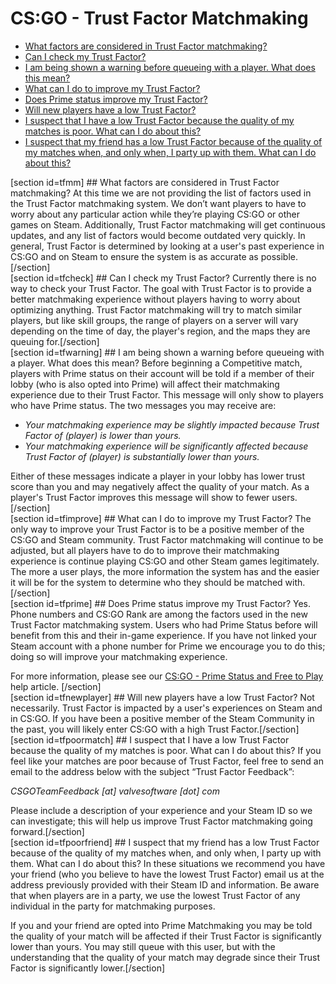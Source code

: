 # CS:GO - Trust Factor Matchmaking


* [What factors are considered in Trust Factor matchmaking?](#tfmm)
* [Can I check my Trust Factor?](#tfcheck)
* [I am being shown a warning before queueing with a player. What does this mean?](#tfwarning)
* [What can I do to improve my Trust Factor?](#tfimprove)
* [Does Prime status improve my Trust Factor?](#tfprime)
* [Will new players have a low Trust Factor?](#tfnewplayer)
* [I suspect that I have a low Trust Factor because the quality of my matches is poor. What can I do about this?](#tfpoormatch)
* [I suspect that my friend has a low Trust Factor because of the quality of my matches when, and only when, I party up with them. What can I do about this?](#tfpoorfriend)

  
[section id=tfmm] ## What factors are considered in Trust Factor matchmaking?
At this time we are not providing the list of factors used in the Trust Factor matchmaking system. We don’t want players to have to worry about any particular action while they’re playing CS:GO or other games on Steam. Additionally, Trust Factor matchmaking will get continuous updates, and any list of factors would become outdated very quickly. In general, Trust Factor is determined by looking at a user's past experience in CS:GO and on Steam to ensure the system is as accurate as possible.[/section]   
[section id=tfcheck] ## Can I check my Trust Factor?
Currently there is no way to check your Trust Factor. The goal with Trust Factor is to provide a better matchmaking experience without players having to worry about optimizing anything. Trust Factor matchmaking will try to match similar players, but like skill groups, the range of players on a server will vary depending on the time of day, the player's region, and the maps they are queuing for.[/section]   
[section id=tfwarning] ## I am being shown a warning before queueing with a player. What does this mean?
Before beginning a Competitive match, players with Prime status on their account will be told if a member of their lobby (who is also opted into Prime) will affect their matchmaking experience due to their Trust Factor. This message will only show to players who have Prime status. The two messages you may receive are:  

* *Your matchmaking experience may be slightly impacted because Trust Factor of (player) is lower than yours.*
* *Your matchmaking experience will be significantly affected because Trust Factor of (player) is substantially lower than yours.*

Either of these messages indicate a player in your lobby has lower trust score than you and may negatively affect the quality of your match. As a player's Trust Factor improves this message will show to fewer users.[/section]   
[section id=tfimprove] ## What can I do to improve my Trust Factor?
The only way to improve your Trust Factor is to be a positive member of the CS:GO and Steam community. Trust Factor matchmaking will continue to be adjusted, but all players have to do to improve their matchmaking experience is continue playing CS:GO and other Steam games legitimately. The more a user plays, the more information the system has and the easier it will be for the system to determine who they should be matched with.[/section]   
[section id=tfprime] ## Does Prime status improve my Trust Factor?
Yes. Phone numbers and CS:GO Rank are among the factors used in the new Trust Factor matchmaking system. Users who had Prime Status before will benefit from this and their in-game experience. If you have not linked your Steam account with a phone number for Prime we encourage you to do this; doing so will improve your matchmaking experience.  
  
For more information, please see our [CS:GO - Prime Status and Free to Play](https://help.steampowered.com/en/faqs/view/4D81-BB44-4F5C-9B6B) help article.  [/section]   
[section id=tfnewplayer] ## Will new players have a low Trust Factor?
Not necessarily. Trust Factor is impacted by a user's experiences on Steam and in CS:GO. If you have been a positive member of the Steam Community in the past, you will likely enter CS:GO with a high Trust Factor.[/section]   
[section id=tfpoormatch] ## I suspect that I have a low Trust Factor because the quality of my matches is poor. What can I do about this?
If you feel like your matches are poor because of Trust Factor, feel free to send an email to the address below with the subject “Trust Factor Feedback”:  
  
*CSGOTeamFeedback [at] valvesoftware [dot] com*  
  
Please include a description of your experience and your Steam ID so we can investigate; this will help us improve Trust Factor matchmaking going forward.[/section]   
[section id=tfpoorfriend] ## I suspect that my friend has a low Trust Factor because of the quality of my matches when, and only when, I party up with them. What can I do about this?
In these situations we recommend you have your friend (who you believe to have the lowest Trust Factor) email us at the address previously provided with their Steam ID and information. Be aware that when players are in a party, we use the lowest Trust Factor of any individual in the party for matchmaking purposes.  
  
If you and your friend are opted into Prime Matchmaking you may be told the quality of your match will be affected if their Trust Factor is significantly lower than yours. You may still queue with this user, but with the understanding that the quality of your match may degrade since their Trust Factor is significantly lower.[/section]